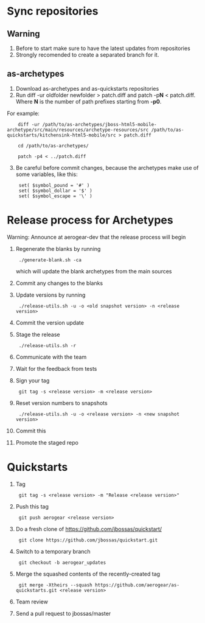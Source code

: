 Sync repositories 
==============================

## Warning

1. Before to start make sure to have the latest updates from repositories
2. Strongly recomended to create a separated branch for it.

## as-archetypes 

1. Download as-archetypes and as-quickstarts repositories
2. Run diff -ur oldfolder newfolder > patch.diff and patch -p**N** < patch.diff. Where **N** is the number of path prefixes starting from **-p0**. 


For example:

		diff -ur /path/to/as-archetypes/jboss-html5-mobile-archetype/src/main/resources/archetype-resources/src /path/to/as-quickstarts/kitchensink-html5-mobile/src > patch.diff

		cd /path/to/as-archetypes/

		patch -p4 < ../patch.diff

3. Be careful before commit changes, because the archetypes make use of some variables, like this:

		set( $symbol_pound = '#' )
		set( $symbol_dollar = '$' )
		set( $symbol_escape = '\' )


Release process for Archetypes
==============================

Warning: Announce at aerogear-dev that the release process will begin


1. Regenerate the blanks by running

        ./generate-blank.sh -ca

   which will update the blank archetypes from the main sources

2. Commit any changes to the blanks

3. Update versions by running

        ./release-utils.sh -u -o <old snapshot version> -n <release version>

4. Commit the version update
5. Stage the release
        
        ./release-utils.sh -r

6. Communicate with the team

7. Wait for the feedback from tests

8. Sign your tag

		git tag -s <release version> -m <release version>

9. Reset version numbers to snapshots
        
        ./release-utils.sh -u -o <release version> -n <new snapshot version>
10. Commit this
11. Promote the staged repo

Quickstarts
==============================

1. Tag

        git tag -s <release version> -m "Release <release version>"
1. Push this tag

        git push aerogear <release version>
1. Do a fresh clone of <https://github.com/jbossas/quickstart/>

        git clone https://github.com/jbossas/quickstart.git
1. Switch to a temporary branch

        git checkout -b aerogear_updates
1. Merge the squashed contents of the recently-created tag

        git merge -Xtheirs --squash https://github.com/aerogear/as-quickstarts.git <release version>
1. Team review
1. Send a pull request to jbossas/master

